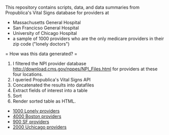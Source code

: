 
This repository contains scripts, data, and data summaries from Propublica's Vital Signs database for providers at
* Massachusetts General Hospital
* San Francicso General Hospital
* University of Chicago Hospital
* a sample of 1000 providers who are the only medicare providers in their zip code ("lonely doctors")

= How was this data generated? =

1.  I filtered the NPI provider database 
http://download.cms.gov/nppes/NPI_Files.html
for providers at these four locations.
2.  I queried Propublica's Vital Signs API
3.  Concatenated the results into datafiles 
4.  Extract fields of interest into a table
5.  Sort
6.  Render sorted table as HTML.


* [1000 Lonely providers](data/LONEdata.html)  
* [4000 Boston providers](data/MGHdata.html) 
* [900 SF providers](data/SFGHdata.html) 
* [2000 Uchicago providers](data/UCdata.html)




